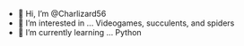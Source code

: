- 👋 Hi, I’m @Charlizard56
- 👀 I’m interested in ... Videogames, succulents, and spiders
- 🌱 I’m currently learning ... Python

<!---
Charlizard56/Charlizard56 is a ✨ special ✨ repository because its `README.md` (this file) appears on your GitHub profile.
You can click the Preview link to take a look at your changes.
--->
